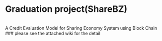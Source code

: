 # Graduation project(ShareBZ)

<br>
A Credit Evaluation Model for Sharing Economy System using Block Chain

<br>
### please see the attached wiki for the detail
